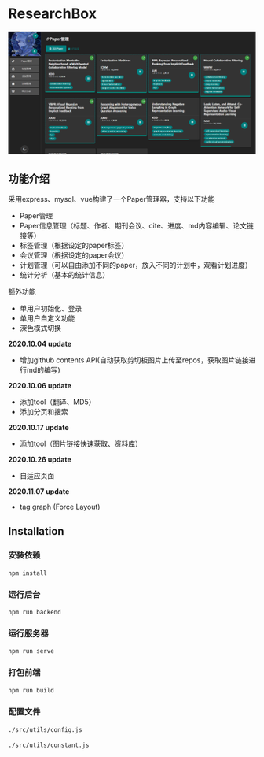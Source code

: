 # ResearchBox
![](https://raw.githubusercontent.com/WYKXLDZ/ResearchBox/master/main.png)
## 功能介绍
采用express、mysql、vue构建了一个Paper管理器，支持以下功能
- Paper管理
- Paper信息管理（标题、作者、期刊会议、cite、进度、md内容编辑、论文链接等）
- 标签管理（根据设定的paper标签）
- 会议管理（根据设定的paper会议）
- 计划管理（可以自由添加不同的paper，放入不同的计划中，观看计划进度）
- 统计分析（基本的统计信息）

额外功能
- 单用户初始化、登录
- 单用户自定义功能
- 深色模式切换

**2020.10.04 update**

- 增加github contents API(自动获取剪切板图片上传至repos，获取图片链接进行md的编写)

**2020.10.06 update**

- 添加tool（翻译、MD5）
- 添加分页和搜索

**2020.10.17 update**

- 添加tool（图片链接快速获取、资料库）

**2020.10.26 update**

- 自适应页面

**2020.11.07 update**

- tag graph (Force Layout)






## Installation 

### 安装依赖

```shell
npm install
```

### 运行后台

```shell
npm run backend
```

### 运行服务器

```shell
npm run serve
```

### 打包前端

```shell
npm run build
```
### 配置文件

`./src/utils/config.js`

`./src/utils/constant.js`
